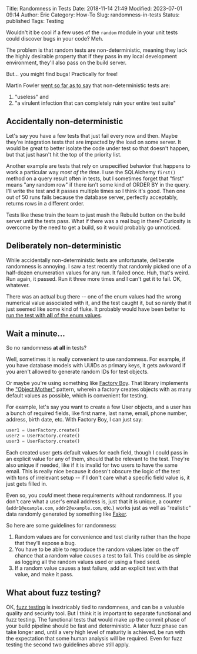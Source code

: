Title: Randomness in Tests
Date: 2018-11-14 21:49
Modified: 2023-07-01 09:14
Author: Eric
Category: How-To
Slug: randomness-in-tests
Status: published
Tags: Testing

Wouldn't it be cool if a few uses of the `random` module in your unit tests
could discover bugs in your code? Meh.

The problem is that random tests are non-deterministic, meaning they lack the
highly desirable property that if they pass in my local development
environment, they'll also pass on the build server.

But... you might find bugs! Practically for free!

Martin Fowler
[went so far as to say](https://martinfowler.com/articles/nonDeterminism.html)
that non-deterministic tests are:

1. "useless" and
2. "a virulent infection that can completely ruin your entire test suite"

## Accidentally non-deterministic

Let's say you have a few tests that just fail every now and then. Maybe they're
integration tests that are impacted by the load on some server. It would be
great to better isolate the code under test so that doesn't happen, but that
just hasn't hit the top of the priority list.

Another example are tests that rely on unspecified behavior that happens to work a
particular way *most of the time*. I use the SQLAlchemy `first()` method on a query
result often in tests, but I sometimes forget that "first" means "any random row" if
there isn't some kind of ORDER BY in the query. I'll write the test and it passes
multiple times so I think it's good. Then one out of 50 runs fails because the database
server, perfectly acceptably, returns rows in a different order.

Tests like these train the team to just mash the Rebuild button on the build server
until the tests pass. What if there was a real bug in there? Curiosity is overcome by
the need to get a build, so it would probably go unnoticed.

## Deliberately non-deterministic

While accidentally non-deterministic tests are unfortunate, deliberate
randomness is annoying. I saw a test recently that randomly picked one of a
half-dozen enumeration values for any run. It failed once. Huh, that's weird.
Run again, it passed. Run it three more times and I can't get it to fail. OK,
whatever.

There was an actual bug there -- one of the enum values had the wrong numerical
value associated with it, and the test caught it, but so rarely that it just
seemed like some kind of fluke. It probably would have been better to [run the
test with **all** of the enum values](https://docs.pytest.org/en/latest/parametrize.html).

## Wait a minute...

So no randomness **at all** in tests?

Well, sometimes it is really convenient to use randomness. For example, if you
have database models with UUIDs as primary keys, it gets awkward if you aren't
allowed to generate random IDs for test objects.

Or maybe you're using something like
[Factory Boy](https://factoryboy.readthedocs.io/en/latest/). That library
implements the
["Object Mother"](https://martinfowler.com/bliki/ObjectMother.html) pattern,
wherein a factory creates objects with as many default values as possible,
which is convenient for testing.

For example, let's say you want to create a few User objects, and a user has a
bunch of required fields, like first name, last name, email, phone number,
address, birth date, etc. With Factory Boy, I can just say:

```python
user1 = UserFactory.create()
user2 = UserFactory.create()
user3 = UserFactory.create()
```

Each created user gets default values for each field, though I could pass in an
explicit value for any of them, should that be relevant to the test. They're
also unique if needed, like if it is invalid for two users to have the same
email. This is really nice because it doesn't obscure the logic of the test
with tons of irrelevant setup -- if I don't care what a specific field value
is, it just gets filled in.

Even so, you *could* meet these requirements without randomness. If you don't care
what a user's email address is, just that it is unique, a counter
(`addr1@example.com`, `addr2@example.com`, etc.) works just as well as
"realistic" data randomly generated by something like
[Faker](https://faker.readthedocs.io/en/master/).

So here are some guidelines for randomness:

1. Random values are for convenience and test clarity rather than the hope
   that they'll expose a bug.
2. You have to be able to reproduce the random values later on the off chance
   that a random value causes a test to fail. This could be as simple as
   logging all the random values used or using a fixed seed.
3. If a random value causes a test failure, add an explicit test with that
   value, and make it pass.

## What about fuzz testing?

OK, [fuzz testing](https://en.wikipedia.org/wiki/Fuzzing) is inextricably tied
to randomness, and can be a valuable quality and security tool. But I think it
is important to separate functional and fuzz testing. The functional tests that
would make up the commit phase of your build pipeline should be fast and
deterministic. A later fuzz phase can take longer and, until a very high level
of maturity is achieved, be run with the expectation that some human analysis
will be required. Even for fuzz testing the second two guidelines above still
apply.
